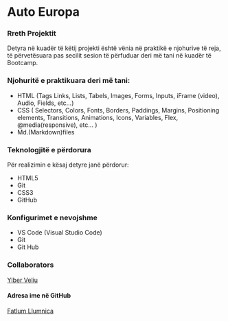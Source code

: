 # Auto Europa

### Rreth Projektit

Detyra në kuadër të këtij projekti është vënia në praktikë e njohurive të reja, të përvetësuara pas secilit sesion të përfuduar deri më tani në kuadër të Bootcamp.

### Njohuritë e praktikuara deri më tani:

- HTML (Tags Links, Lists, Tabels, Images, Forms, Inputs, iFrame (video), Audio, Fields, etc...)
- CSS ( Selectors, Colors, Fonts, Borders, Paddings, Margins, Positioning elements, Transitions, Animations, Icons, Variables, Flex, @media(responsive), etc... )
- Md.(Markdown)files


### Teknologjitë e përdorura
Për realizimin e kësaj detyre janë përdorur:

 - HTML5
 - Git
 - CSS3
 - GitHub

### Konfigurimet e nevojshme

 - VS Code (Visual Studio Code)
 - Git
 - Git Hub

### Collaborators
[Ylber Veliu](https://github.com/ylberveliu)

#### Adresa ime në GitHub
[Fatlum Llumnica](https://github.com/fatlumllumnica)
